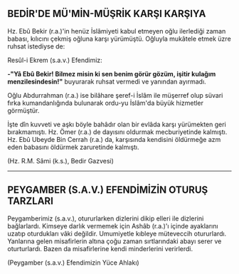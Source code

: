 ## BEDİR'DE MÜ'MİN-MÜŞRİK KARŞI KARŞIYA

Hz. Ebû Bekir (r.a.)'in henüz İslâmiyeti ka­bul etmeyen oğlu ilerlediği zaman babası, kılı­cını çekmiş oğluna karşı yürümüştü. Oğluyla mukâtele etmek üzre ruhsat istediyse de:

Resûl-i Ekrem (s.a.v.) Efendimiz:

**-"Yâ Ebû Bekir! Bilmez misin ki sen be­nim görür gözüm, işitir kulağım menzilesinde­sin!"** buyurarak ruhsat vermedi ve yanından ayırmadı.

Oğlu Abdurrahman (r.a.) ise bilâhare şeref-i İslâm ile müşerref olup süvari fırka kumandanlığında bulunarak ordu-yu İslâm'da büyük hiz­metler görmüştür.

İşte dîn kuvveti ve aşkı böyle bahâdır olan bir evlâda karşı yürümekten geri bırakmamıştı. Hz. Ömer (r.a.) de dayısını oldurmak mec­buriyetinde kalmıştı. Hz. Ebû Ubeyde Bin Cer­rah (r.a.) da, karşısında kendisini öldürmeğe azm eden babasını öldürmek zaruretinde kal­mıştı.

(Hz. R.M. Sâmi (k.s.), Bedir Gazvesi)

<hr>

## PEYGAMBER (S.A.V.) EFENDİMİZİN OTURUŞ TARZLARI

Peygamberimiz (s.a.v.), otururlarken dizleri­ni dikip elleri ile dizlerini bağlarlardı. Kimseye darlık vermemek için Ashâb (r.a.)'ı içinde ayak­larını uzatıp oturdukları vâki değildir. Umumiyetle kıbleye müteveccih otururlardı. Yanlarına gelen misafirlerin altına çoğu zaman sırtlarındaki abayı serer ve oturturlardı. Bazen da misa­firlerine kendi minderlerini verirlerdi.

(Peygamber (s.a.v.) Efendimizin Yüce Ahlakı)
